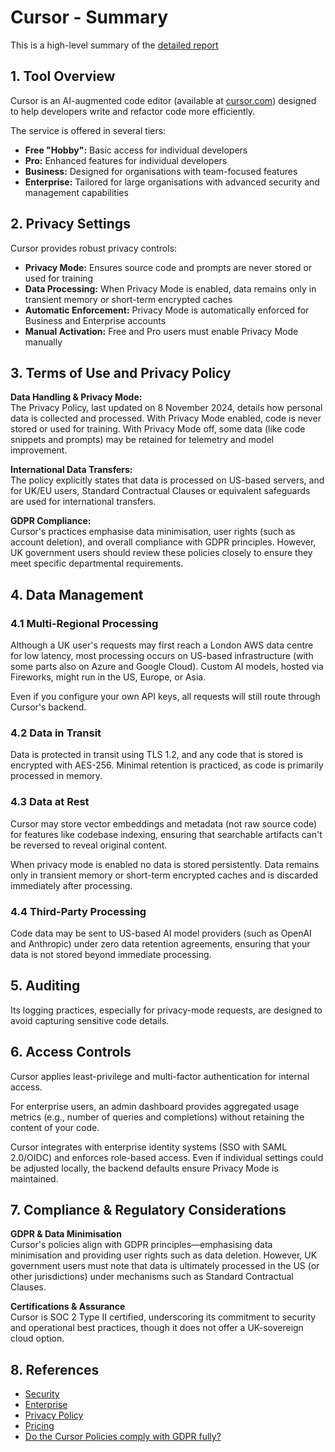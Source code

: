 # Cursor - Summary

This is a high-level summary of the [detailed report](cursor-detailed.md)

## 1. Tool Overview

Cursor is an AI-augmented code editor (available at [cursor.com](https://www.cursor.com/)) designed to help developers write and refactor code more efficiently. 

The service is offered in several tiers:
- **Free "Hobby":** Basic access for individual developers
- **Pro:** Enhanced features for individual developers
- **Business:** Designed for organisations with team-focused features
- **Enterprise:** Tailored for large organisations with advanced security and management capabilities

## 2. Privacy Settings

Cursor provides robust privacy controls:
- **Privacy Mode:** Ensures source code and prompts are never stored or used for training
- **Data Processing:** When Privacy Mode is enabled, data remains only in transient memory or short-term encrypted caches
- **Automatic Enforcement:** Privacy Mode is automatically enforced for Business and Enterprise accounts
- **Manual Activation:** Free and Pro users must enable Privacy Mode manually

## 3. Terms of Use and Privacy Policy

**Data Handling & Privacy Mode:**  
The Privacy Policy, last updated on 8 November 2024, details how personal data is collected and processed. With Privacy Mode enabled, code is never stored or used for training. With Privacy Mode off, some data (like code snippets and prompts) may be retained for telemetry and model improvement.

**International Data Transfers:**  
The policy explicitly states that data is processed on US-based servers, and for UK/EU users, Standard Contractual Clauses or equivalent safeguards are used for international transfers.

**GDPR Compliance:**  
Cursor's practices emphasise data minimisation, user rights (such as account deletion), and overall compliance with GDPR principles. However, UK government users should review these policies closely to ensure they meet specific departmental requirements.

## 4. Data Management

### 4.1 Multi-Regional Processing

Although a UK user's requests may first reach a London AWS data centre for low latency, most processing occurs on US-based infrastructure (with some parts also on Azure and Google Cloud). Custom AI models, hosted via Fireworks, might run in the US, Europe, or Asia.

Even if you configure your own API keys, all requests will still route through Cursor's backend.
  
### 4.2 Data in Transit  

Data is protected in transit using TLS 1.2, and any code that is stored is encrypted with AES-256. Minimal retention is practiced, as code is primarily processed in memory.

### 4.3 Data at Rest

Cursor may store vector embeddings and metadata (not raw source code) for features like codebase indexing, ensuring that searchable artifacts can't be reversed to reveal original content.

When privacy mode is enabled no data is stored persistently. Data remains only in transient memory or short-term encrypted caches and is discarded immediately after processing.

### 4.4 Third-Party Processing  

Code data may be sent to US-based AI model providers (such as OpenAI and Anthropic) under zero data retention agreements, ensuring that your data is not stored beyond immediate processing.

## 5. Auditing

Its logging practices, especially for privacy-mode requests, are designed to avoid capturing sensitive code details.

## 6. Access Controls

Cursor applies least-privilege and multi-factor authentication for internal access.

For enterprise users, an admin dashboard provides aggregated usage metrics (e.g., number of queries and completions) without retaining the content of your code.

Cursor integrates with enterprise identity systems (SSO with SAML 2.0/OIDC) and enforces role-based access. Even if individual settings could be adjusted locally, the backend defaults ensure Privacy Mode is maintained.

## 7. Compliance & Regulatory Considerations

**GDPR & Data Minimisation**  
Cursor's policies align with GDPR principles—emphasising data minimisation and providing user rights such as data deletion. However, UK government users must note that data is ultimately processed in the US (or other jurisdictions) under mechanisms such as Standard Contractual Clauses.

**Certifications & Assurance**  
Cursor is SOC 2 Type II certified, underscoring its commitment to security and operational best practices, though it does not offer a UK-sovereign cloud option.

## 8. References

- [Security](https://www.cursor.com/security)
- [Enterprise](https://www.cursor.com/enterprise)
- [Privacy Policy](https://www.cursor.com/privacy)
- [Pricing](https://www.cursor.com/pricing)
- [Do the Cursor Policies comply with GDPR fully?](https://forum.cursor.com/t/do-the-cursor-policies-comply-with-gdpr-fully/20294)
